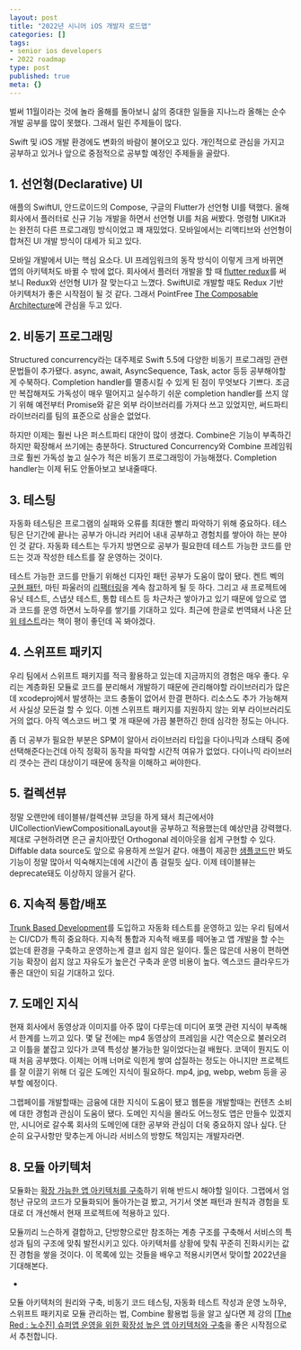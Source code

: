 ```yaml
---
layout: post
title: "2022년 시니어 iOS 개발자 로드맵"
categories: []
tags:
- senior ios developers
- 2022 roadmap
type: post
published: true
meta: {}
---
```


벌써 11월이라는 것에 놀라 올해를 돌아보니 삶의 중대한 일들을 지나느라 올해는 순수 개발 공부를 많이 못했다. 그래서 밀린 주제들이 많다.

Swift 및 iOS 개발 환경에도 변화의 바람이 불어오고 있다. 개인적으로 관심을 가지고 공부하고 있거나 앞으로 중점적으로 공부할 예정인 주제들을 골랐다.

## 1. 선언형(Declarative) UI

애플의 SwiftUI, 안드로이드의 Compose, 구글의 Flutter가 선언형 UI를 택했다. 올해 회사에서 플러터로 신규 기능 개발을 하면서 선언형 UI를 처음 써봤다. 명령형 UIKit과는 완전히 다른 프로그래밍 방식이었고 꽤 재밌었다. 모바일에서는 리액티브와 선언형이 합쳐진 UI 개발 방식이 대세가 되고 있다.

모바일 개발에서 UI는 핵심 요소다. UI 프레임워크의 동작 방식이 이렇게 크게 바뀌면 앱의 아키텍처도 바뀔 수 밖에 없다. 회사에서 플러터 개발을 할 때 [flutter redux](https://pub.dev/packages/flutter_redux)를 써보니 Redux와 선언형 UI가 잘 맞는다고 느꼈다. SwiftUI로 개발할 때도 Redux 기반 아키텍처가 좋은 시작점이 될 것 같다. 그래서 PointFree [The Composable Architecture](https://www.pointfree.co/collections/composable-architecture)에 관심을 두고 있다.

## 2. 비동기 프로그래밍

Structured concurrency라는 대주제로 Swift 5.5에 다양한 비동기 프로그래밍 관련 문법들이 추가됐다. async, await, AsyncSequence, Task, actor 등등 공부해야할게 수북하다. Completion handler를 멸종시킬 수 있게 된 점이 무엇보다 기쁘다. 조금만 복잡해져도 가독성이 매우 떨어지고 실수하기 쉬운 completion handler를 쓰지 않기 위해 예전부터 Promise와 같은 외부 라이브러리를 가져다 쓰고 있었지만, 써드파티 라이브러리를 팀의 표준으로 삼을순 없었다.

하지만 이제는 훨씬 나은 퍼스트파티 대안이 많이 생겼다. Combine은 기능이 부족하긴하지만 확장해서 쓰기에는 충분하다. Structured Concurrency와 Combine 프레임워크로 훨씬 가독성 높고 실수가 적은 비동기 프로그래밍이 가능해졌다. Completion handler는 이제 뒤도 안돌아보고 보내줄때다.

## 3. 테스팅

자동화 테스팅은 프로그램의 실패와 오류를 최대한 빨리 파악하기 위해 중요하다. 테스팅은 단기간에 끝나는 공부가 아니라 커리어 내내 공부하고 경험치를 쌓아야 하는 분야인 것 같다. 자동화 테스트는 두가지 방면으로 공부가 필요한데 테스트 가능한 코드를 만드는 것과 작성한 테스트를 잘 운영하는 것이다. 

테스트 가능한 코드를 만들기 위해선 디자인 패턴 공부가 도움이 많이 됐다. 켄트 벡의 [구현 패턴](http://www.kyobobook.co.kr/product/detailViewKor.laf?mallGb=KOR&ejkGb=KOR&barcode=9788960770317), 마틴 파울러의 [리팩터링](http://www.kyobobook.co.kr/product/detailViewKor.laf?ejkGb=KOR&mallGb=KOR&barcode=9791162242742&orderClick=LAG&Kc=)을 계속 참고하게 될 듯 하다. 그리고 새 프로젝트에 유닛 테스트, 스냅샷 테스트, 통합 테스트 등 차근차근 쌓아가고 있기 때문에 앞으로 앱과 코드를 운영 하면서 노하우를 쌓기를 기대하고 있다. 최근에 한글로 번역돼서 나온 [단위 테스트](http://www.yes24.com/Product/Goods/104084175)라는 책이 평이 좋던데 꼭 봐야겠다.

## 4. 스위프트 패키지

우리 팀에서 스위프트 패키지를 적극 활용하고 있는데 지금까지의 경험은 매우 좋다. 우리는 계층화된 모듈로 코드를 분리해서 개발하기 때문에 관리해야할 라이브러리가 많은데 xcodeproj에서 발생하는 코드 충돌이 없어서 한결 편하다. 리소스도 추가 가능해져서 사실상 모든걸 할 수 있다. 이젠 스위프트 패키지를 지원하지 않는 외부 라이브러리도 거의 없다. 아직 엑스코드 버그 몇 개 때문에 가끔 불편하긴 한데 심각한 정도는 아니다.

좀 더 공부가 필요한 부분은 SPM이 알아서 라이브러리 타입을 다이나믹과 스태틱 중에 선택해준다는건데 아직 정확히 동작을 파악할 시간적 여유가 없었다. 다이나믹 라이브러리 갯수는 관리 대상이기 때문에 동작을 이해하고 써야한다.

## 5. 컬렉션뷰

정말 오랜만에 테이블뷰/컬렉션뷰 코딩을 하게 돼서 최근에서야 UICollectionViewCompositionalLayout을 공부하고 적용했는데 예상만큼 강력했다. 제대로 구현하려면 은근 골치아팠던 Orthogonal 레이아웃을 쉽게 구현할 수 있다. Diffable data source도 앞으로 유용하게 쓰일거 같다. 애플이 제공한 [샘플코드](https://developer.apple.com/documentation/uikit/views_and_controls/collection_views/implementing_modern_collection_views)만 봐도 기능이 정말 많아서 익숙해지는데에 시간이 좀 걸릴듯 싶다. 이제 테이블뷰는 deprecate돼도 이상하지 않을거 같다.

## 6. 지속적 통합/배포

[Trunk Based Development](https://trunkbaseddevelopment.com)를 도입하고 자동화 테스트를 운영하고 있는 우리 팀에서는 CI/CD가 특히 중요하다. 지속적 통합과 지속적 배포를 떼어놓고 앱 개발을 할 수는 없는데 환경을 구축하고 운영하는게 결코 쉽지 않은 일이다. 툴은 많은데 사용이 편하면 기능 확장이 쉽지 않고 자유도가 높은건 구축과 운영 비용이 높다. 엑스코드 클라우드가 좋은 대안이 되길 기대하고 있다.

## 7. 도메인 지식

현재 회사에서 동영상과 이미지를 아주 많이 다루는데 미디어 포맷 관련 지식이 부족해서 한계를 느끼고 있다. 몇 달 전에는 mp4 동영상의 프레임을 시간 역순으로 불러오려고 이틀을 붙잡고 있다가 코덱 특성상 불가능한 일이었다는걸 배웠다. 코덱이 뭔지도 이때 처음 공부했다. 이제는 어깨 너머로 익힌게 쌓여 삽질하는 정도는 아니지만 프로젝트를 잘 이끌기 위해 더 깊은 도메인 지식이 필요하다. mp4, jpg, webp, webm 등을 공부할 예정이다.

그랩페이를 개발할때는 금융에 대한 지식이 도움이 됐고 웹툰을 개발할때는 컨텐츠 소비에 대한 경험과 관심이 도움이 됐다. 도메인 지식을 몰라도 어느정도 앱은 만들수 있겠지만, 시니어로 갈수록 회사의 도메인에 대한 공부와 관심이 더욱 중요하지 않나 싶다. 단순히 요구사항만 맞추는게 아니라 서비스의 방향도 책임지는 개발자라면.

## 8. 모듈 아키텍처

모듈화는 [확장 가능한 앱 아키텍처를 구축](https://www.youtube.com/watch?v=KHru8XQyGFA)하기 위해 반드시 해야할 일이다. 그랩에서 엄청난 규모의 코드가 모듈화되어 돌아가는걸 봤고, 거기서 엿본 패턴과 원칙과 경험을 토대로 더 개선해서 현재 프로젝트에 적용하고 있다.

모듈끼리 느슨하게 결합하고, 단방향으로만 참조하는 계층 구조를 구축해서 서비스의 특성과 팀의 구조에 맞춰 발전시키고 있다. 아키텍처를 상황에 맞춰 꾸준히 진화시키는 값진 경험을 쌓을 것이다. 이 목록에 있는 것들을 배우고 적용시키면서 맞이할 2022년을 기대해본다.

-

모듈 아키텍처의 원리와 구축, 비동기 코드 테스팅, 자동화 테스트 작성과 운영 노하우, 스위프트 패키지로 모듈 관리하는 법, Combine 활용법 등을 알고 싶다면 제 강의 [[The Red : 노수진] 슈퍼앱 운영을 위한 확장성 높은 앱 아키텍처와 구축](https://fastcampus.co.kr/dev_red_rsj?utm_source=soojin-blog&utm_medium=2022roadmap&utm_campaign=soojin)을 좋은 시작점으로서 추천합니다.








